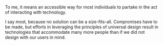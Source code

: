 To me, it means an accessible way for most individuals to partake in the act of interacting with technology.

I say most, because no solution can be a size-fits-all. Compromises have to be made, but efforts in leveraging the principles of universal design result in technologies that accommodate many more people than if we did not design with our users in mind.

